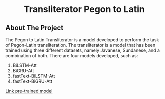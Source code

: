 <br />
<div align="center">

<h1 align="center">Transliterator Pegon to Latin</h1>
</div>



<!-- ABOUT THE PROJECT -->
## About The Project

The Pegon to Latin Transliterator is a model developed to perform the task of Pegon-Latin transliteration. The transliterator is a model that has been trained using three different datasets, namely Javanese, Sundanese, and a combination of both. There are four models developed, such as:
1. BiLSTM-Att
2. BiGRU-Att
3. fastText-BiLSTM-Att
4. fastText-BiGRU-Att

[Link pre-trained model](https://drive.google.com/drive/folders/1dl0iGuZf7HJwDnjbVk-hubX6i9r7en-I?usp=sharing)





